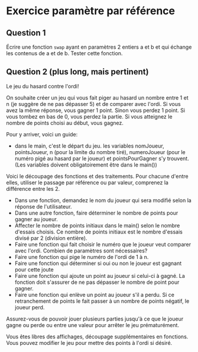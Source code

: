 # Exercice paramètre par référence

## Question 1
Écrire une fonction `swap` ayant en paramètres 2 entiers a et b et qui échange les contenus de a et de b. Tester cette
fonction.


## Question 2 (plus long, mais pertinent)
Le jeu du hasard contre l'ordi!

On souhaite créer un jeu qui vous fait piger au hasard un nombre entre 1 et n (je suggère de ne pas dépasser 5) et de comparer avec l'ordi. Si vous avez la même réponse, vous gagner 1 point. Sinon vous perdez 1 point. Si vous tombez en bas de 0, vous perdez la partie. Si vous atteignez le nombre de points choisi au début, vous gagnez.

Pour y arriver, voici un guide: 
- dans le main, c'est le départ du jeu. les variables nomJoueur, pointsJoueur, n (pour la limite du nombre tiré), numeroJoueur (pour le numéro pigé au hasard par le joueur) et pointsPourGagner s'y trouvent. (Les variables doivent obligatoirement être dans le main())

Voici le découpage des fonctions et des traitements. Pour chacune d'entre elles, utiliser le passage par référence ou par valeur, comprenez la différence entre les 2.
- Dans une fonction, demandez le nom du joueur qui sera modifié selon la réponse de l'utilisateur. 
- Dans une autre fonction, faire déterminer le nombre de points pour gagner au joueur. 
- Affecter le nombre de points initiaux dans le main() selon le nombre d'essais choisis. Ce nombre de points initiaux est le nombre d'essais divisé par 2 (division entière).
- Faire une fonction qui fait choisir le numéro que le joueur veut comparer avec l'ordi. Combien de paramètres sont nécessaires?
- Faire une fonction qui pige le numéro de l'ordi de 1 à n.
- Faire une fonction qui déterminer si oui ou non le joueur est gagnant pour cette joute
- Faire une fonction qui ajoute un point au joueur si celui-ci à gagné. La fonction doit s'assurer de ne pas dépasser le nombre de point pour gagner.
- Faire une fonction qui enlève un point au joueur s'il a perdu. Si ce retranchement de points le fait passer à un nombre de points négatif, le joueur perd.

Assurez-vous de pouvoir jouer plusieurs parties jusqu'à ce que le joueur gagne ou perde ou entre une valeur pour arrêter le jeu prématurément.

Vous êtes libres des affichages, découpage supplémentaires en fonctions. Vous pouvez modifier le jeu pour mettre des points à l'ordi si désiré. 


